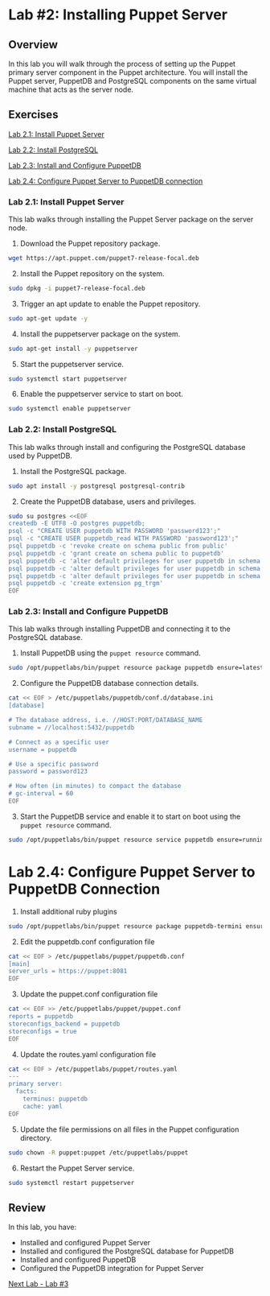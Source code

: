 # Lab #2: Installing Puppet Server

## Overview
In this lab you will walk through the process of setting up the Puppet primary server component in the Puppet architecture. You will install the Puppet server, PuppetDB and PostgreSQL components on the same virtual machine that acts as the server node.

## Exercises

[Lab 2.1: Install Puppet Server](#lab-21-install-puppet-server)

[Lab 2.2: Install PostgreSQL](#lab-22-install-postgresql)

[Lab 2.3: Install and Configure PuppetDB](#lab-23-install-and-configure-puppetdb)

[Lab 2.4: Configure Puppet Server to PuppetDB connection](#lab-24-configure-puppet-server-to-puppetdb-connection)

### Lab 2.1: Install Puppet Server

This lab walks through installing the Puppet Server package on the server node.

1. Download the Puppet repository package.

```bash
wget https://apt.puppet.com/puppet7-release-focal.deb
```

2. Install the Puppet repository on the system.

```bash
sudo dpkg -i puppet7-release-focal.deb
```

3. Trigger an apt update to enable the Puppet repository.

```bash
sudo apt-get update -y
```

4. Install the puppetserver package on the system.

```bash
sudo apt-get install -y puppetserver
```

5. Start the puppetserver service.

```bash
sudo systemctl start puppetserver
```

6. Enable the puppetserver service to start on boot.

```bash
sudo systemctl enable puppetserver
```

### Lab 2.2: Install PostgreSQL

This lab walks through install and configuring the PostgreSQL database used by PuppetDB.

1. Install the PostgreSQL package.

```bash
sudo apt install -y postgresql postgresql-contrib
```

2. Create the PuppetDB database, users and privileges.

```bash
sudo su postgres <<EOF
createdb -E UTF8 -O postgres puppetdb;
psql -c "CREATE USER puppetdb WITH PASSWORD 'password123';"
psql -c "CREATE USER puppetdb_read WITH PASSWORD 'password123';"
psql puppetdb -c 'revoke create on schema public from public'
psql puppetdb -c 'grant create on schema public to puppetdb'
psql puppetdb -c 'alter default privileges for user puppetdb in schema public grant select on tables to puppetdb_read'
psql puppetdb -c 'alter default privileges for user puppetdb in schema public grant usage on sequences to puppetdb_read'
psql puppetdb -c 'alter default privileges for user puppetdb in schema public grant execute on functions to puppetdb_read'
psql puppetdb -c 'create extension pg_trgm'
EOF
```

### Lab 2.3: Install and Configure PuppetDB

This lab walks through installing PuppetDB and connecting it to the PostgreSQL database.

1. Install PuppetDB using the `puppet resource` command.

```bash
sudo /opt/puppetlabs/bin/puppet resource package puppetdb ensure=latest
```

2. Configure the PuppetDB database connection details.

```bash
cat << EOF > /etc/puppetlabs/puppetdb/conf.d/database.ini
[database]

# The database address, i.e. //HOST:PORT/DATABASE_NAME
subname = //localhost:5432/puppetdb

# Connect as a specific user
username = puppetdb

# Use a specific password
password = password123

# How often (in minutes) to compact the database
# gc-interval = 60
EOF
```

3. Start the PuppetDB service and enable it to start on boot using the `puppet resource` command.

```bash
sudo /opt/puppetlabs/bin/puppet resource service puppetdb ensure=running enable=true
```

# Lab 2.4: Configure Puppet Server to PuppetDB Connection

1. Install additional ruby plugins

```bash
sudo /opt/puppetlabs/bin/puppet resource package puppetdb-termini ensure=latest
```

2. Edit the puppetdb.conf configuration file

```bash
cat << EOF > /etc/puppetlabs/puppet/puppetdb.conf
[main]
server_urls = https://puppet:8081
EOF
```

3. Update the puppet.conf configuration file

```bash
cat << EOF >> /etc/puppetlabs/puppet/puppet.conf
reports = puppetdb
storeconfigs_backend = puppetdb
storeconfigs = true
EOF
```

4. Update the routes.yaml configuration file

```bash
cat << EOF > /etc/puppetlabs/puppet/routes.yaml
---
primary server:
  facts:
    terminus: puppetdb
    cache: yaml
EOF
```

5. Update the file permissions on all files in the Puppet configuration directory.

```bash
sudo chown -R puppet:puppet /etc/puppetlabs/puppet
```

6. Restart the Puppet Server service.

```bash
sudo systemctl restart puppetserver
```

## Review

In this lab, you have:

+ Installed and configured Puppet Server
+ Installed and configured the PostgreSQL database for PuppetDB
+ Installed and configured PuppetDB
+ Configured the PuppetDB integration for Puppet Server

[Next Lab - Lab #3](./03-configuring-puppet-server.md)
